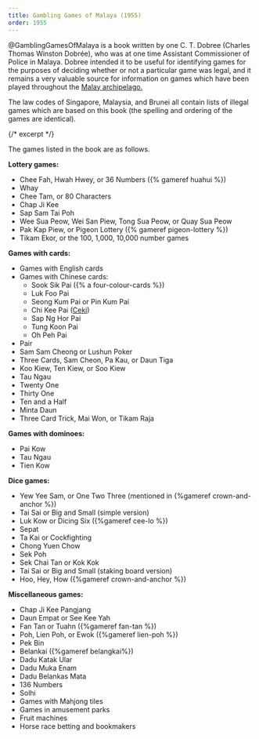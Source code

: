 ```yaml
---
title: Gambling Games of Malaya (1955)
order: 1955
---
```


<p class="lead">
@GamblingGamesOfMalaya is a book written by one C. T. Dobree (Charles Thomas Winston Dobrée), who was at one time Assistant Commissioner of Police in Malaya. Dobree intended it to be useful for identifying games for the purposes of deciding whether or not a particular game was legal, and it remains a very valuable source for information on games which have been played throughout the <a href="https://en.wikipedia.org/wiki/Malay_Archipelago">Malay archipelago.</a>
</p>

The law codes of Singapore, Malaysia, and Brunei all contain lists of illegal games which are based on this book (the spelling and ordering of the games are identical).

{/* excerpt */}

The games listed in the book are as follows.

**Lottery games:**

- Chee Fah, Hwah Hwey, or 36 Numbers ({% gameref huahui %})
- Whay
- Chee Tam, or 80 Characters
- Chap Ji Kee
- Sap Sam Tai Poh
- Wee Sua Peow, Wei San Piew, Tong Sua Peow, or Quay Sua Peow
- Pak Kap Piew, or Pigeon Lottery ({% gameref pigeon-lottery %})
- Tikam Ekor, or the 100, 1,000, 10,000 number games

**Games with cards:**

- Games with English cards
- Games with Chinese cards:
    - Sook Sik Pai ({% a four-colour-cards %})
    - Luk Foo Pai
    - Seong Kum Pai or Pin Kum Pai
    - Chi Kee Pai ([Ceki](articles/cards/ceki/index.md))
    - Sap Ng Hor Pai
    - Tung Koon Pai
    - Oh Peh Pai
- Pair
- Sam Sam Cheong or Lushun Poker
- Three Cards, Sam Cheon, Pa Kau, or Daun Tiga
- Koo Kiew, Ten Kiew, or Soo Kiew
- Tau Ngau
- Twenty One
- Thirty One
- Ten and a Half
- Minta Daun
- Three Card Trick, Mai Won, or Tikam Raja

**Games with dominoes:**

- Pai Kow
- Tau Ngau
- Tien Kow

**Dice games:**

- Yew Yee Sam, or One Two Three (mentioned in {%gameref crown-and-anchor %})
- Tai Sai or Big and Small (simple version)
- Luk Kow or Dicing Six ({%gameref cee-lo %})
- Sepat
- Ta Kai or Cockfighting
- Chong Yuen Chow
- Sek Poh
- Sek Chai Tan or Kok Kok
- Tai Sai or Big and Small (staking board version)
- Hoo, Hey, How ({%gameref crown-and-anchor %})

**Miscellaneous games:**

- Chap Ji Kee Pangjang
- Daun Empat or See Kee Yah
- Fan Tan or Tuahn ({%gameref fan-tan %})
- Poh, Lien Poh, or Ewok ({%gameref lien-poh %})
- Pek Bin
- Belankai ({%gameref belangkai%})
- Dadu Katak Ular
- Dadu Muka Enam
- Dadu Belankas Mata
- 136 Numbers
- Solhi
- Games with Mahjong tiles
- Games in amusement parks
- Fruit machines
- Horse race betting and bookmakers
